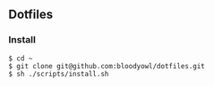## Dotfiles

### Install

```console
$ cd ~
$ git clone git@github.com:bloodyowl/dotfiles.git
$ sh ./scripts/install.sh
```
